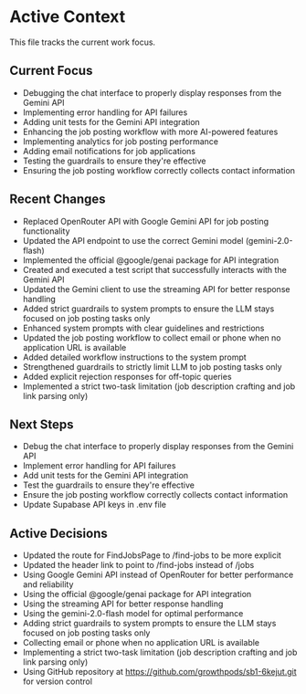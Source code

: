 # Active Context

This file tracks the current work focus.

## Current Focus
- Debugging the chat interface to properly display responses from the Gemini API
- Implementing error handling for API failures
- Adding unit tests for the Gemini API integration
- Enhancing the job posting workflow with more AI-powered features
- Implementing analytics for job posting performance
- Adding email notifications for job applications
- Testing the guardrails to ensure they're effective
- Ensuring the job posting workflow correctly collects contact information

## Recent Changes
- Replaced OpenRouter API with Google Gemini API for job posting functionality
- Updated the API endpoint to use the correct Gemini model (gemini-2.0-flash)
- Implemented the official @google/genai package for API integration
- Created and executed a test script that successfully interacts with the Gemini API
- Updated the Gemini client to use the streaming API for better response handling
- Added strict guardrails to system prompts to ensure the LLM stays focused on job posting tasks only
- Enhanced system prompts with clear guidelines and restrictions
- Updated the job posting workflow to collect email or phone when no application URL is available
- Added detailed workflow instructions to the system prompt
- Strengthened guardrails to strictly limit LLM to job posting tasks only
- Added explicit rejection responses for off-topic queries
- Implemented a strict two-task limitation (job description crafting and job link parsing only)

## Next Steps
- Debug the chat interface to properly display responses from the Gemini API
- Implement error handling for API failures
- Add unit tests for the Gemini API integration
- Test the guardrails to ensure they're effective
- Ensure the job posting workflow correctly collects contact information
- Update Supabase API keys in .env file

## Active Decisions
- Updated the route for FindJobsPage to /find-jobs to be more explicit
- Updated the header link to point to /find-jobs instead of /jobs
- Using Google Gemini API instead of OpenRouter for better performance and reliability
- Using the official @google/genai package for API integration
- Using the streaming API for better response handling
- Using the gemini-2.0-flash model for optimal performance
- Adding strict guardrails to system prompts to ensure the LLM stays focused on job posting tasks only
- Collecting email or phone when no application URL is available
- Implementing a strict two-task limitation (job description crafting and job link parsing only)
- Using GitHub repository at https://github.com/growthpods/sb1-6kejut.git for version control
